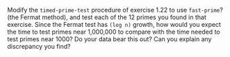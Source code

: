 Modify the `timed-prime-test` procedure of exercise 1.22 to use `fast-prime`? (the Fermat method), and test each of the 12 primes you found in that exercise. Since the Fermat test has `(log n)` growth, how would you expect the time to test primes near 1,000,000 to compare with the time needed to test primes near 1000? Do your data bear this out? Can you explain any discrepancy you find?